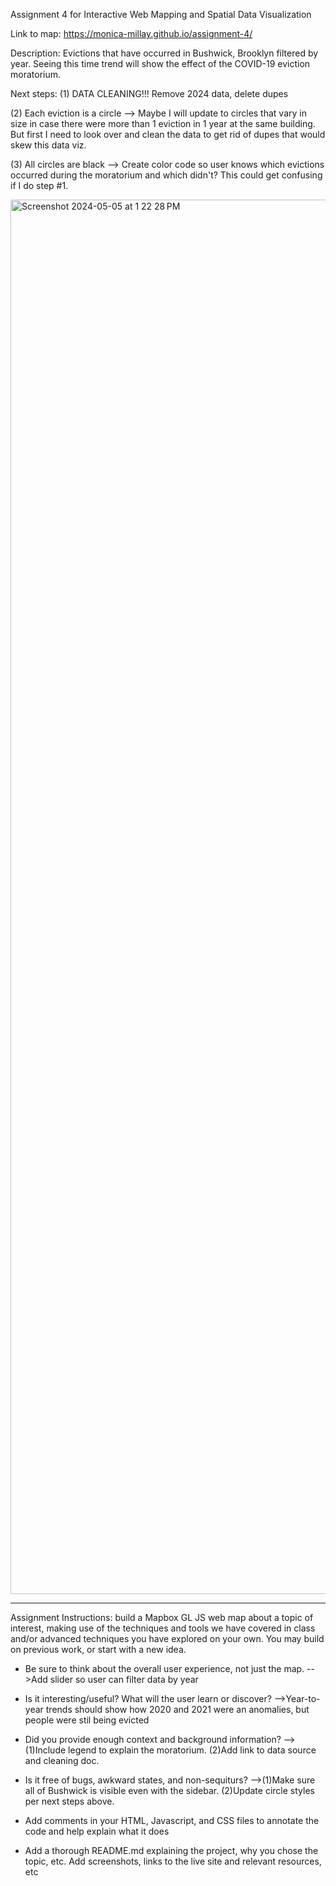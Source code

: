 Assignment 4 for Interactive Web Mapping and Spatial Data Visualization

Link to map: https://monica-millay.github.io/assignment-4/

Description: Evictions that have occurred in Bushwick, Brooklyn filtered by year. Seeing this time trend will show the effect of the COVID-19 eviction moratorium.

Next steps: 
(1) DATA CLEANING!!! Remove 2024 data, delete dupes

(2) Each eviction is a circle --> Maybe I will update to circles that vary in size in case there were more than 1 eviction in 1 year at the same building. But first I need to look over and clean the data to get rid of dupes that would skew this data viz.

(3) All circles are black --> Create color code so user knows which evictions occurred during the moratorium and which didn't? This could get confusing if I do step #1.


<img width="2231" alt="Screenshot 2024-05-05 at 1 22 28 PM" src="https://github.com/monica-millay/assignment-4/assets/165329154/6d5aaed4-7b03-4388-9f99-7cbf8c5babc3">


***

Assignment Instructions: build a Mapbox GL JS web map about a topic of interest, making use of the techniques and tools we have covered in class and/or advanced techniques you have explored on your own.  You may build on previous work, or start with a new idea.  

* Be sure to think about the overall user experience, not just the map.
    -->Add slider so user can filter data by year

* Is it interesting/useful?  What will the user learn or discover?
    -->Year-to-year trends should show how 2020 and 2021 were an anomalies, but people were stil being evicted

* Did you provide enough context and background information?
    -->(1)Include legend to explain the moratorium. (2)Add link to data source and cleaning doc.

* Is it free of bugs, awkward states, and non-sequiturs?
    -->(1)Make sure all of Bushwick is visible even with the sidebar. (2)Update circle styles per next steps above.

* Add comments in your HTML, Javascript, and CSS files to annotate the code and help explain what it does

* Add a thorough README.md explaining the project, why you chose the topic, etc.  Add screenshots, links to the live site and relevant resources, etc

